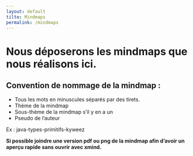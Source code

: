 ```yaml
---
layout: default
tilte: Mindmaps
permalink: /mindmaps
---
```


# Nous déposerons les mindmaps que nous réalisons ici.
## Convention de nommage de la mindmap :
* Tous les mots en minuscules séparés par des tirets.
* Thème de la mindmap
* Sous-thème de la mindmap s’il y en a un
* Pseudo de l’auteur

Ex : java-types-primitifs-kyweez  

**Si possible joindre une version pdf ou png de la mindmap afin d’avoir un aperçu rapide sans ouvrir avec xmind.**
